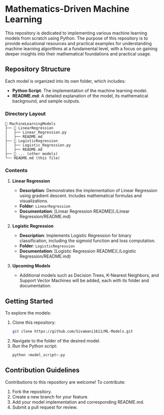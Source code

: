 # Mathematics-Driven Machine Learning

This repository is dedicated to implementing various machine learning models from scratch using Python. The purpose of this repository is to provide educational resources and practical examples for understanding machine learning algorithms at a fundamental level, with a focus on gaining deeper insights into their mathematical foundations and practical usage.

## Repository Structure

Each model is organized into its own folder, which includes:

- **Python Script**: The implementation of the machine learning model.
- **README.md**: A detailed explanation of the model, its mathematical background, and sample outputs.

### Directory Layout

```
📂 MachineLearningModels
├── 📂 LinearRegression
│   ├── Linear_Regression.py
│   ├── README.md
├── 📂 LogisticRegression
│   ├── Logistic_Regression.py
│   ├── README.md
├── 📂 ... (other models)
└── README.md (this file)
```

### Contents

1. **Linear Regression**
    - **Description**: Demonstrates the implementation of Linear Regression using gradient descent. Includes mathematical formulas and visualizations.
    - **Folder**: `LinearRegression`
    - **Documentation**: [Linear Regression README](./Linear Regression/README.md)

2. **Logistic Regression**
    - **Description**: Implements Logistic Regression for binary classification, including the sigmoid function and loss computation.
    - **Folder**: `LogisticRegression`
    - **Documentation**: [Logistic Regression README](./Logistic Regression/README.md)

3. **Upcoming Models**
    - Additional models such as Decision Trees, K-Nearest Neighbors, and Support Vector Machines will be added, each with its folder and documentation.

## Getting Started

To explore the models:

1. Clone this repository:
    ```bash
    git clone https://github.com/Sivamani1611/ML-Models.git
    ```
2. Navigate to the folder of the desired model.
3. Run the Python script:
    ```bash
    python <model_script>.py
    ```

## Contribution Guidelines

Contributions to this repository are welcome! To contribute:

1. Fork the repository.
2. Create a new branch for your feature.
3. Add your model implementation and corresponding README.md.
4. Submit a pull request for review.
